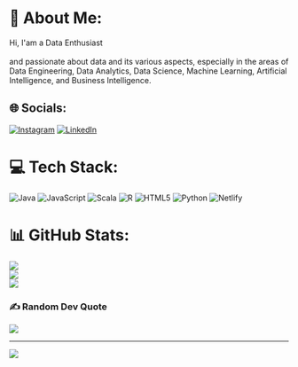 # 💫 About Me:
Hi, I'am a Data Enthusiast<br><br>and passionate about data and its various aspects, especially in the areas of Data Engineering, Data Analytics, Data Science, Machine Learning, Artificial Intelligence, and Business Intelligence.


## 🌐 Socials:
[![Instagram](https://img.shields.io/badge/Instagram-%23E4405F.svg?logo=Instagram&logoColor=white)](https://instagram.com/marcelkurniawan_) [![LinkedIn](https://img.shields.io/badge/LinkedIn-%230077B5.svg?logo=linkedin&logoColor=white)](https://linkedin.com/in/marcelkurniawan) 

# 💻 Tech Stack:
![Java](https://img.shields.io/badge/java-%23ED8B00.svg?style=for-the-badge&logo=openjdk&logoColor=white) ![JavaScript](https://img.shields.io/badge/javascript-%23323330.svg?style=for-the-badge&logo=javascript&logoColor=%23F7DF1E) ![Scala](https://img.shields.io/badge/scala-%23DC322F.svg?style=for-the-badge&logo=scala&logoColor=white) ![R](https://img.shields.io/badge/r-%23276DC3.svg?style=for-the-badge&logo=r&logoColor=white) ![HTML5](https://img.shields.io/badge/html5-%23E34F26.svg?style=for-the-badge&logo=html5&logoColor=white) ![Python](https://img.shields.io/badge/python-3670A0?style=for-the-badge&logo=python&logoColor=ffdd54) ![Netlify](https://img.shields.io/badge/netlify-%23000000.svg?style=for-the-badge&logo=netlify&logoColor=#00C7B7)
# 📊 GitHub Stats:
![](https://github-readme-stats.vercel.app/api?username=marcelkurniawan&theme=dark&hide_border=false&include_all_commits=true&count_private=true)<br/>
![](https://github-readme-streak-stats.herokuapp.com/?user=marcelkurniawan&theme=dark&hide_border=false)<br/>
![](https://github-readme-stats.vercel.app/api/top-langs/?username=marcelkurniawan&theme=dark&hide_border=false&include_all_commits=true&count_private=true&layout=compact)

### ✍️ Random Dev Quote
![](https://quotes-github-readme.vercel.app/api?type=horizontal&theme=radical)

---
[![](https://visitcount.itsvg.in/api?id=marcelkurniawan&icon=0&color=0)](https://visitcount.itsvg.in)

<!-- Proudly created with GPRM ( https://gprm.itsvg.in ) -->
